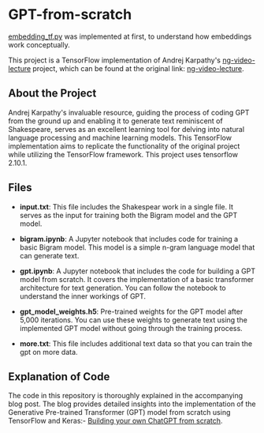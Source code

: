 # GPT-from-scratch

[embedding_tf.py](examples/embedding_tf.py) was implemented at first, to understand how embeddings work conceptually.

This project is a TensorFlow implementation of Andrej Karpathy's [ng-video-lecture](https://www.youtube.com/watch?v=kCc8FmEb1nY) project, which can be found at the original link: [ng-video-lecture](https://github.com/karpathy/ng-video-lecture/blob/master).

## About the Project

Andrej Karpathy's invaluable resource, guiding the process of coding GPT from the ground up and enabling it to generate text reminiscent of Shakespeare, serves as an excellent learning tool for delving into natural language processing and machine learning models. This TensorFlow implementation aims to replicate the functionality of the original project while utilizing the TensorFlow framework. This project uses tensorflow 2.10.1.

## Files

- **input.txt**: This file includes the Shakespear work in a single file. It serves as the input for training both the Bigram model and the GPT model.

- **bigram.ipynb**: A Jupyter notebook that includes code for training a basic Bigram model. This model is a simple n-gram language model that can generate text.

- **gpt.ipynb**: A Jupyter notebook that includes the code for building a GPT model from scratch. It covers the implementation of a basic transformer architecture for text generation. You can follow the notebook to understand the inner workings of GPT.

- **gpt_model_weights.h5**: Pre-trained weights for the GPT model after 5,000 iterations. You can use these weights to generate text using the implemented GPT model without going through the training process.

- **more.txt**: This file includes additional text data so that you can train the gpt on more data.

## Explanation of Code

The code in this repository is thoroughly explained in the accompanying blog post. The blog provides detailed insights into the implementation of the Generative Pre-trained Transformer (GPT) model from scratch using TensorFlow and Keras:- [Building your own ChatGPT from scratch](https://cloudxlab.com/blog/building-your-own-chatgpt-from-scratch/).
